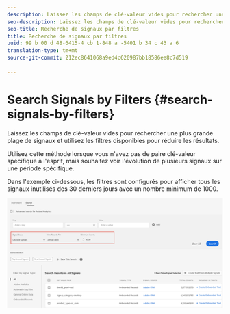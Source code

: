 ```yaml
---
description: Laissez les champs de clé-valeur vides pour rechercher une plus grande plage de signaux et utilisez les filtres disponibles pour réduire les résultats.
seo-description: Laissez les champs de clé-valeur vides pour rechercher une plus grande plage de signaux et utilisez les filtres disponibles pour réduire les résultats.
seo-title: Recherche de signaux par filtres
title: Recherche de signaux par filtres
uuid: 99 b 00 d 48-6415-4 cb 1-848 a -5401 b 34 c 43 a 6
translation-type: tm+mt
source-git-commit: 212ec8641068a9ed4c620987bb18586ee8c7d519

---
```



# Search Signals by Filters {#search-signals-by-filters}

Laissez les champs de clé-valeur vides pour rechercher une plus grande plage de signaux et utilisez les filtres disponibles pour réduire les résultats.

Utilisez cette méthode lorsque vous n'avez pas de paire clé-valeur spécifique à l'esprit, mais souhaitez voir l'évolution de plusieurs signaux sur une période spécifique.

Dans l'exemple ci-dessous, les filtres sont configurés pour afficher tous les signaux inutilisés des 30 derniers jours avec un nombre minimum de 1000.

![](assets/signals-search-filters.png)